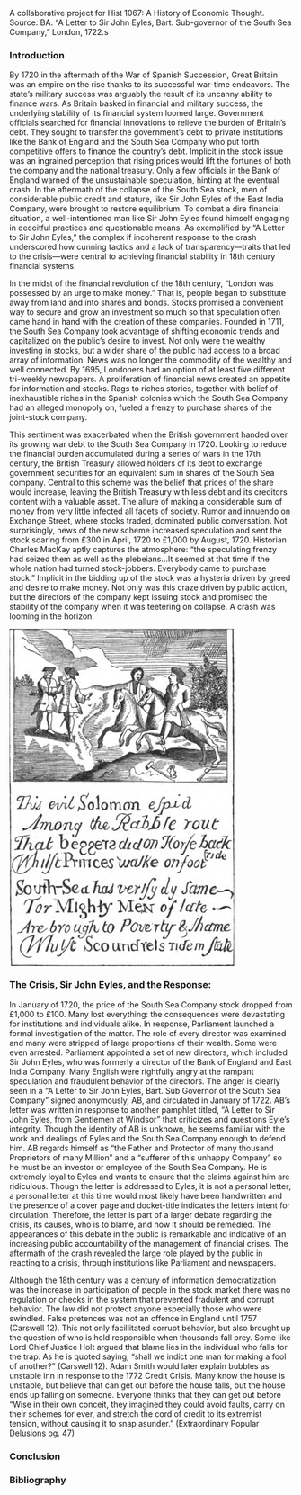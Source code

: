 
A collaborative project for Hist 1067: A History of Economic Thought. Source: BA. “A Letter to Sir John Eyles, Bart. Sub-governor of the South Sea Company,” London, 1722.s

### Introduction 

By 1720 in the aftermath of the War of Spanish Succession, Great Britain was an empire on the rise thanks to its successful war-time endeavors. The state’s military success was arguably the result of its uncanny ability to finance wars. As Britain basked in financial and military success, the underlying stability of its financial system loomed large. Government officials searched for financial innovations to relieve the burden of Britain’s debt. They sought to transfer the government’s debt to private institutions like the Bank of England and the South Sea Company who put forth competitive offers to finance the country’s debt. Implicit in the stock issue was an ingrained perception that rising prices would lift the fortunes of both the company and the national treasury. Only a few officials in the Bank of England warned of the unsustainable speculation, hinting at the eventual crash. In the aftermath of the collapse of the South Sea stock, men of considerable public credit and stature, like Sir John Eyles of the East India Company, were brought to restore equilibrium. To combat a dire financial situation, a well-intentioned man like Sir John Eyles found himself engaging in deceitful practices and questionable means. As exemplified by “A Letter to Sir John Eyles,” the complex if incoherent response to the crash underscored how cunning tactics and a lack of transparency—traits that led to the crisis—were central to achieving financial stability in 18th century financial systems. 

In the midst of the financial revolution of the 18th century, “London was possessed by an urge to make money.” That is, people began to substitute away from land and into shares and bonds. Stocks promised a convenient way to secure and grow an investment so much so that speculation often came hand in hand with the creation of these companies. Founded in 1711, the South Sea Company took advantage of shifting economic trends and capitalized on the public’s desire to invest. Not only were the wealthy investing in stocks, but a wider share of the public had access to a broad array of information. News was no longer the commodity of the wealthy and well connected. By 1695, Londoners had an option of at least five different tri-weekly newspapers. A proliferation of financial news created an appetite for information and stocks. Rags to riches stories, together with belief of inexhaustible riches in the Spanish colonies which the South Sea Company had an alleged monopoly on, fueled a frenzy to  purchase shares of the joint-stock company. 

This sentiment was exacerbated when the British government handed over its growing war debt to the South Sea Company in 1720. Looking to reduce the financial burden accumulated during a series of wars in the 17th century, the British Treasury allowed holders of its debt to exchange government securities for an equivalent sum in shares of the South Sea company. Central to this scheme was the belief that prices of the share would increase, leaving the British Treasury with less debt and its creditors content with a valuable asset. The allure of making a considerable sum of money from very little infected all facets of society. Rumor and innuendo on Exchange Street, where stocks traded, dominated public conversation. Not surprisingly, news of the new scheme increased speculation and sent the stock soaring from £300 in April, 1720 to £1,000 by August, 1720. Historian Charles MacKay aptly captures the atmosphere: “the speculating frenzy had seized them as well as the plebeians...It seemed at that time if the whole nation had turned stock-jobbers. Everybody came to purchase stock.” Implicit in the bidding up of the stock was a hysteria driven by greed and desire to make money. Not only was this craze driven by public action, but the directors of the company kept issuing stock and promised the stability of the company when it was teetering on collapse. A crash was looming in the horizon. 



<img src="image2.png" align="center" alt="alt text" width="400" height="600">


### The Crisis, Sir John Eyles, and the Response:


In January of 1720, the price of the South Sea Company stock dropped from £1,000 to £100. Many lost everything: the consequences were devastating for institutions and individuals alike. In response, Parliament launched a formal investigation of the matter. The role of every director was examined and many were stripped of large proportions of their wealth. Some were even arrested. Parliament appointed a set of new directors, which included Sir John Eyles, who was formerly a director of the Bank of England and East India Company. Many English were rightfully angry at the rampant speculation and fraudulent behavior of the directors. 
The anger is clearly seen in a “A Letter to Sir John Eyles, Bart. Sub Governor of the South Sea Company” signed anonymously, AB, and circulated in January of 1722. AB’s letter was written in response to another pamphlet titled, “A Letter to Sir John Eyles, from Gentlemen at Windsor” that criticizes and questions Eyle’s integrity. Though the identity of AB is unknown, he seems familiar with the work and dealings of Eyles and the South Sea Company enough to defend him. AB regards himself as “the Father and Protector of many thousand Proprietors of many Million” and a “sufferer of this unhappy Company” so he must be an investor or employee of the South Sea Company. He is extremely loyal to Eyles and wants to ensure that the claims against him are ridiculous. Though the letter is addressed to Eyles, it is not a personal letter; a personal letter at this time would most likely have been handwritten and the presence of a cover page and docket-title indicates the letters intent for circulation. Therefore, the letter is part of a larger debate regarding the crisis, its causes, who is to blame, and how it should be remedied. The appearances of this debate in the public is remarkable and indicative of an increasing public accountability of the management of financial crises. The aftermath of the crash revealed the large role played by the public in reacting to a crisis, through institutions like Parliament and newspapers.



Although the 18th century was a century of information democratization was the increase in participation of people in the stock market there was no regulation or checks in the system that prevented fradulent and corrupt behavior. The law did not protect anyone especially those who were swindled. False pretences was not an offence in England until 1757 (Carswell 12). This not only facillitated corrupt behavior, but also brought up the question of who is held responsible when thousands fall prey. Some like Lord Chief Justice Holt argued that blame lies in the individual who falls for the trap. As he is quoted saying, “shall we indict one man for making a fool of another?” (Carswell 12). Adam Smith would later explain bubbles as unstable inn in response to the 1772 Credit Crisis. Many know the house is unstable, but believe that can get out before the house falls, but the house ends up falling on someone. Everyone thinks that they can get out before 
“Wise in their own conceit, they imagined they could avoid faults, carry on their schemes for ever, and stretch the cord of credit to its extremist tension, without causing it to snap asunder.” (Extraordinary Popular Delusions pg. 47)


### Conclusion 

### Bibliography

